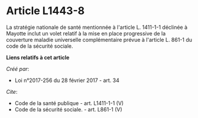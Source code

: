 # Article L1443-8

La stratégie nationale de santé mentionnée à l'article L. 1411-1-1 déclinée à Mayotte inclut un volet relatif à la mise en
place progressive de la couverture maladie universelle complémentaire prévue à l'article L. 861-1 du code de la sécurité
sociale.

**Liens relatifs à cet article**

_Créé par_:

  - Loi n°2017-256 du 28 février 2017 - art. 34

_Cite_:

  - Code de la santé publique - art. L1411-1-1 (V)
  - Code de la sécurité sociale. - art. L861-1 (V)
